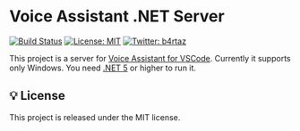 # Voice Assistant .NET Server

[![Build Status](https://travis-ci.com/b4rtaz/voice-assistant-net-server.svg?branch=main)](https://travis-ci.com/b4rtaz/voice-assistant-net-server) [![License: MIT](https://img.shields.io/github/license/mashape/apistatus.svg)](/LICENSE) [![Twitter: b4rtaz](https://img.shields.io/twitter/follow/b4rtaz.svg?style=social)](https://twitter.com/b4rtaz)

This project is a server for [Voice Assistant for VSCode](https://github.com/b4rtaz/voice-assistant). Currently it supports only Windows. You need [.NET 5](https://dotnet.microsoft.com/download/dotnet/5.0) or higher to run it.

## 💡 License

This project is released under the MIT license.
